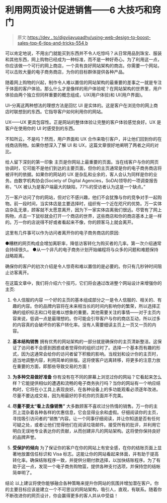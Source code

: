 # 利用网页设计促进销售——6 大技巧和窍门

> 原文:[https://dev . to/digvijayupadhy/using-web-design-to-boost-sales-top-6-tips-and-tricks-554 b](https://dev.to/digvijayupadhy/using-web-design-to-boost-sales-top-6-tips-and-tricks-554b)

可以肯定地说，不用出门就能买到东西并不令人吃惊吗？从日常用品到珠宝、服装和其他东西，网上购物已经成为一种标准，而不是一种好奇心。为了利用这一点，你应该做一个可行的网上商店，一个具有良好网站架构的商店。你需要一个网站，可以击败大量的电子商务商店，为你的目标群体提供各种产品。

随着网上购物的兴起，制作令人难以置信的网站架构的最重要的差事之一就是专注于体面的客户体验。那么什么才是像样的用户体验呢？在网站架构的世界里，用户体验由两个独立但同样重要的概念组成，UX(用户体验)和 UI(用户界面)。

UI–分离这两种想法的理想方法是回忆 UI 是实体的。这是客户在浏览你的网上商店时联想到的东西。它指导客户如何利用你的网站。

UX——UX 更具包容性。正是网站的整体体验让完整的客户体验感觉良好。UX 是客户在使用你的 UI 时感受到的东西。

不知所云，不是吗？然而，用户界面和 UX 合作来吸引客户，并让他们回到你的在线商店购物。如果你想深入了解 UI 和 UX，这篇文章很好地阐明了两者之间的对比。

给人留下深刻的第一印象
主页是你网站上最重要的页面。当在线客户与你的网页协调时，它可能不是他们到达的主要页面，但你的主页通常是你的电子商务商店将被评判的依据。如果你的网站的 UX 是杂乱和业余的，客人会认为同样是你的业务。由数字机构协会(Society of Digital Agencies，SoDA)领导的一项调查报告称，“UX 被认为是客户端最大的缺陷，77%的受访者认为这是一个缺点。”

万一客户访问了你的网站，但对它不感兴趣，他们不会犹豫与你的竞争对手一起购物。前一段时间，当实体店是主要选择时，组织有一个近在咫尺的优势。万一实体店杂乱无章，顾客就不太愿意离开，因为下一家实体店离我们很远。尽管有了网上购物，点击一下鼠标就会打开一个商店的世界，这些商店和你的商店基本上是一样的。万一你的店说得不好或者看起来不像，你的顾客马上就会离开。

这里有几件事可以作为访问者离开你的电子商务商店的原因:

●糟糕的网页构成会增加离职率，降低访客转化为购买者的几率。第一次介绍通常会持续很久。
●从一个非凡的电子商务计划开始编程将与众多的问题和难题保持战略距离。

确保你的客户的初次介绍是令人惊奇和难以置信的是必要的。你只有几秒钟时间阻止访客离开。

在这篇文章中，我们将介绍六个技巧，它们将会通过改进整个网站设计来增强你的主页:

1.  令人信服的内容
    一个好的主页的基本组成部分之一是令人信服的、相关的、有趣的内容。你的品牌内容将在未来相当长的时间内影响你的繁荣，所以选择正确的组织标志和口号是难以想象的重要。其他需要关注的事情——对于主页内容来说，低调一点是最理想的。你可能会引导客户与你的商店互动，所以过多的内容真的会破坏你的客户转化率。没有人需要细读主页上一页又一页的内容。

2.  **基本结构销售**
    拥有优秀的网站架构的一部分就是确保你的主页清新整洁。这保证了访问者不会感到困惑或者觉得你的组织过时了。选择一个基本而有趣的形式，因为这通常会给你的访问者留下积极的影响。当规划和设计你的主页时，适当地调整内容，利用简单的排版。这将使客户远离转移，将更多的注意力放在重要的方面，即那些导致交易的方面！

3.  **为多种交易做好准备**
    你有没有在不同的屏幕上浏览过你的网站？它看起来怎么样？它能提供相似的遭遇和流畅的电子商务执行吗？当你的网站有一个响应结构时，它将在小工具上表现良好。在各种设备上的多功能观看必须逐年改进。尽量不要达成交易，因为用最好的手机你的页面并不完美。

4.  **尽量不要太“看上去像销售”**
    大多数顾客不喜欢过分热情的销售。万一你的主页上混杂着各种各样的优惠信息，它会显得业余和虚假。仔细阅读你的主页，寻找吸引访问者的“销售”内容。让一个同事仔细阅读，并让你知道是否有任何可疑之处，或者让他们觉得他们在阅读垃圾邮件。接受所有的批评，并利用它明白无误地专业表达你的贡献，从而创建非凡的网站架构。这将使你保持良好的品牌声誉。

5.  **受保护的倾向**
    为了保证你的客户在你的网站上有安全感，在你的结账页面上显著地放置信任标识和 Visa 标志。这能让你的网站看起来体面，并有助于提高转化率。确保结账程序一致，并提供分期付款选择，以加快结账程序。为了有助于这一点，发现一个电子商务购物篮，提供各种支付选项，并保持您的结帐简单明了。

结论
以上建议将使你能够融合各种策略来提升你网站的氛围并增加潜在客户。你的主要目标应该是建立一个不可思议的网站架构，吸引人，直观，有联系。随着你不断改进你的网页设计，你会赢得更多的客人并从中受益！